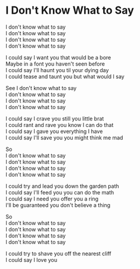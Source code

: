 # I Don't Know What to Say  

I don't know what to say  
I don't know what to say  
I don't know what to say  
I don't know what to say  

I could say I want you that would be a bore  
Maybe in a font you haven't seen before  
I could say I'll haunt you til your dying day  
I could tease and taunt you but what would I say  

See
I don't know what to say  
I don't know what to say  
I don't know what to say  
I don't know what to say  

I could say I crave you still you little brat  
I could rant and rave you know I can do that  
I could say I gave you everything I have  
I could say I'll save you you might think me mad  

So  
I don't know what to say  
I don't know what to say  
I don't know what to say  
I don't know what to say  

I could try and lead you down the garden path  
I could say I'll feed you you can do the math  
I could say I need you offer you a ring  
I'll be guaranteed you don't believe a thing  

So  
I don't know what to say  
I don't know what to say  
I don't know what to say  
I don't know what to say  

I could try to shave you off the nearest cliff  
I could say I love you  
